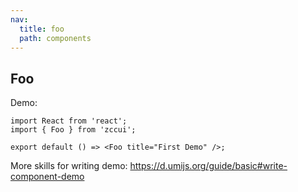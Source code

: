 ```yaml
---
nav:
  title: foo
  path: components
---
```


## Foo

Demo:

```tsx
import React from 'react';
import { Foo } from 'zccui';

export default () => <Foo title="First Demo" />;
```

More skills for writing demo: https://d.umijs.org/guide/basic#write-component-demo
